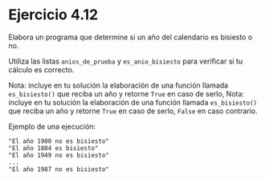 # Ejercicio 4.12

Elabora un programa que determine si un año del calendario es bisiesto o no.

Utiliza las listas `anios_de_prueba` y `es_anio_bisiesto` para verificar si tu cálculo es correcto.

Nota: incluye en tu solución la elaboración de una función llamada `es_bisiesto()` que reciba un año y retorne `True` en caso de serlo, Nota: incluye en tu solución la elaboración de una función llamada `es_bisiesto()` que reciba un año y retorne `True` en caso de serlo, `False` en caso contrario. 

Ejemplo de una ejecución:

```
"El año 1900 no es bisiesto"
"El año 1804 es bisiesto"
"El año 1949 no es bisiesto"
...
"El año 1987 no es bisiesto"
```
